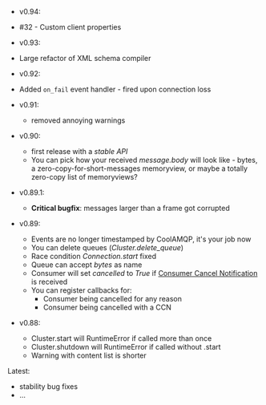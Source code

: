 * v0.94:

 * #32 - Custom client properties

* v0.93:

 * Large refactor of XML schema compiler
 
* v0.92:

 * Added `on_fail` event handler - fired upon connection loss

* v0.91:
  * removed annoying warnings

* v0.90:
  * first release with a *stable API*
  * You can pick how your received _message.body_ will look like - bytes,
  a zero-copy-for-short-messages memoryview, or maybe a totally zero-copy list of memoryviews?

* v0.89.1:
  * **Critical bugfix**: messages larger than a frame got corrupted

* v0.89:
   * Events are no longer timestamped by CoolAMQP, it's your job now
   * You can delete queues (_Cluster.delete_queue_)
   * Race condition _Connection.start_ fixed
   * Queue can accept _bytes_ as name
   * Consumer will set _cancelled_ to _True_ if
   [Consumer Cancel Notification](https://www.rabbitmq.com/consumer-cancel.html) is received
   * You can register callbacks for:
       * Consumer being cancelled for any reason
       * Consumer being cancelled with a CCN

* v0.88:
    * Cluster.start will RuntimeError if called more than once
    * Cluster.shutdown will RuntimeError if called without .start
    * Warning with content list is shorter


Latest:
* stability bug fixes
* ...
